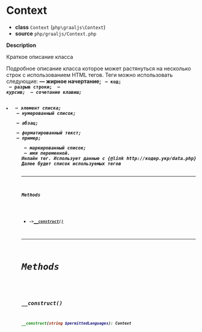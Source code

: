 # Context

- **class** `Context` (`php\graaljs\Context`)
- **source** `php/graaljs/Context.php`

**Description**

Краткое описание класса

Подробное описание класса
которое может растянуться на несколько строк с использованием HTML тегов.
Теги можно использовать следующие:
<b> — жирное начертание;
<code> — код;
<br> — разрыв строки;
<i> — курсив;
<kbd> — сочетание клавиш;
<li> — элемент списка;
<ol> — нумерованный список;
<p> — абзац;
<pre> — форматированный текст;
<samp> — пример;
<ul> — маркированный список;
<var> — имя переменной.
Инлайн тег. Использует данные с {@link http://кодер.укр/data.php}
Далее будет список используемых тегов

---

#### Methods

- `->`[`__construct()`](#method-__construct)

---
# Methods

<a name="method-__construct"></a>

### __construct()
```php
__construct(string $permittedLanguages): Context
```